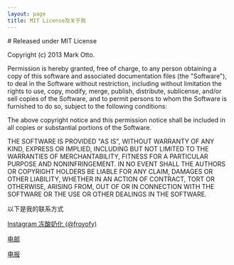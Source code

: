 ```yaml
---
layout: page
title: MIT License及关于我
---
```


<p class="message">
  # Released under MIT License

Copyright (c) 2013 Mark Otto.

Permission is hereby granted, free of charge, to any person obtaining a copy of this software and associated documentation files (the "Software"), to deal in the Software without restriction, including without limitation the rights to use, copy, modify, merge, publish, distribute, sublicense, and/or sell copies of the Software, and to permit persons to whom the Software is furnished to do so, subject to the following conditions:

The above copyright notice and this permission notice shall be included in all copies or substantial portions of the Software.

THE SOFTWARE IS PROVIDED "AS IS", WITHOUT WARRANTY OF ANY KIND, EXPRESS OR IMPLIED, INCLUDING BUT NOT LIMITED TO THE WARRANTIES OF MERCHANTABILITY, FITNESS FOR A PARTICULAR PURPOSE AND NONINFRINGEMENT. IN NO EVENT SHALL THE AUTHORS OR COPYRIGHT HOLDERS BE LIABLE FOR ANY CLAIM, DAMAGES OR OTHER LIABILITY, WHETHER IN AN ACTION OF CONTRACT, TORT OR OTHERWISE, ARISING FROM, OUT OF OR IN CONNECTION WITH THE SOFTWARE OR THE USE OR OTHER DEALINGS IN THE SOFTWARE.
</p>

以下是我的联系方式

[Instagram 冻酸奶化 (@froyofy)](https://www.instagram.com/froyofy/)

[电邮](mailto:froyofy@outlook.com)

[电报](https://t.me/froyofy)